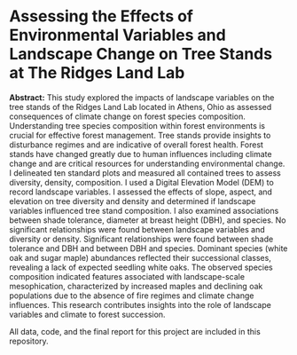 # Assessing the Effects of Environmental Variables and Landscape Change on Tree Stands at The Ridges Land Lab


**Abstract:** This study explored the impacts of landscape variables on the tree stands of the Ridges Land Lab located in Athens, Ohio as assessed consequences of climate change on forest species composition. Understanding tree species composition within forest environments is crucial for effective forest management. Tree stands provide insights to disturbance regimes and are indicative of overall forest health. Forest stands have changed greatly due to human influences including climate change and are critical resources for understanding environmental change. I delineated ten standard plots and measured all contained trees to assess diversity, density, composition. I used a Digital Elevation Model (DEM) to record landscape variables. I assessed the effects of slope, aspect, and elevation on tree diversity and density and determined if landscape variables influenced tree stand composition. I also examined associations between shade tolerance, diameter at breast height (DBH), and species. No significant relationships were found between landscape variables and diversity or density. Significant relationships were found between shade tolerance and DBH and between DBH and species. Dominant species (white oak and sugar maple) abundances reflected their successional classes, revealing a lack of expected seedling white oaks. The observed species composition indicated features associated with landscape-scale mesophication, characterized by increased maples and declining oak populations due to the absence of fire regimes and climate change influences. This research contributes insights into the role of landscape variables and climate to forest succession.

All data, code, and the final report for this project are included in this repository.
